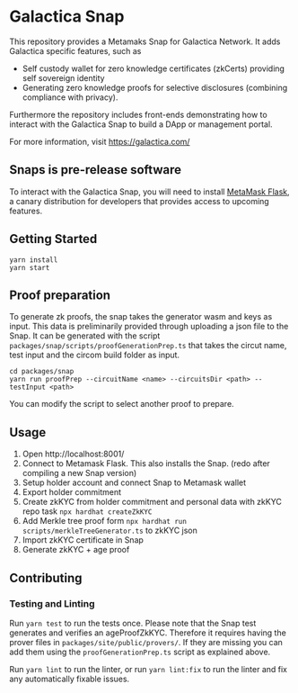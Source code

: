 # Galactica Snap

This repository provides a Metamaks Snap for Galactica Network.
It adds Galactica specific features, such as
- Self custody wallet for zero knowledge certificates (zkCerts) providing self sovereign identity
- Generating zero knowledge proofs for selective disclosures (combining compliance with privacy).

Furthermore the repository includes front-ends demonstrating how to interact with the Galactica Snap to build a DApp or management portal.

For more information, visit https://galactica.com/ 

## Snaps is pre-release software

To interact with the Galactica Snap, you will need to install [MetaMask Flask](https://metamask.io/flask/), a canary distribution for developers that provides access to upcoming features.

## Getting Started

```shell
yarn install
yarn start
```

## Proof preparation

To generate zk proofs, the snap takes the generator wasm and keys as input. This data is preliminarily provided through uploading a json file to the Snap.
It can be generated with the script `packages/snap/scripts/proofGenerationPrep.ts` that takes the circut name, test input and the circom build folder as input.

```
cd packages/snap
yarn run proofPrep --circuitName <name> --circuitsDir <path> --testInput <path>
```

You can modify the script to select another proof to prepare.

## Usage

1. Open http://localhost:8001/
2. Connect to Metamask Flask. This also installs the Snap. (redo after compiling a new Snap version)
3. Setup holder account and connect Snap to Metamask wallet
4. Export holder commitment
5. Create zkKYC from holder commitment and personal data with zkKYC repo task `npx hardhat createZkKYC`
6. Add Merkle tree proof form `npx hardhat run scripts/merkleTreeGenerator.ts` to zkKYC json
7. Import zkKYC certificate in Snap
8. Generate zkKYC + age proof

## Contributing

### Testing and Linting

Run `yarn test` to run the tests once.
Please note that the Snap test generates and verifies an ageProofZkKYC. Therefore it requires having the prover files in `packages/site/public/provers/`. If they are missing you can add them using the `proofGenerationPrep.ts` script as explained above.

Run `yarn lint` to run the linter, or run `yarn lint:fix` to run the linter and fix any automatically fixable issues.
